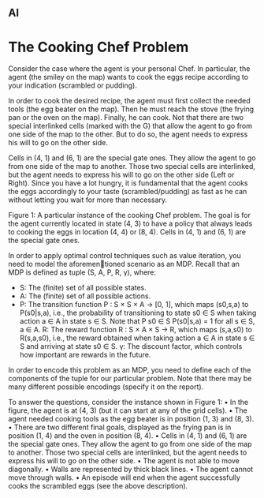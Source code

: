 ## AI

# The Cooking Chef Problem
Consider the case where the agent is your personal Chef.
In particular, the agent (the smiley on the map) wants to cook the eggs recipe according to your
indication (scrambled or pudding).

In order to cook the desired recipe, the agent must first collect the needed tools (the egg beater on the
map). Then he must reach the stove (the frying pan or the oven on the map). Finally, he can cook.
Not that there are two special interlinked cells (marked with the G) that allow the agent to go from
one side of the map to the other. But to do so, the agent needs to express his will to go on the other
side.

Cells in (4, 1) and (6, 1) are the special gate ones. They allow the agent to go from one side of the
map to another. Those two special cells are interlinked, but the agent needs to express his will to go
on the other side (Left or Right).
Since you have a lot hungry, it is fundamental that the agent cooks the eggs accordingly to your taste
(scrambled/pudding) as fast as he can without letting you wait for more than necessary.



Figure 1: A particular instance of the cooking Chef problem. The goal is for the agent currently
located in state (4, 3) to have a policy that always leads to cooking the eggs in location (4, 4) or (8, 4).
Cells in (4, 1) and (6, 1) are the special gate ones.

In order to apply optimal control techniques such as value iteration, you need to model the aforementioned scenario as an MDP. Recall that an MDP is defined as tuple (S, A, P, R, γ), where:

+ S: The (finite) set of all possible states.
+ A: The (finite) set of all possible actions.
+ P: The transition function P : S × S × A → [0, 1], which maps (s0,s,a) to P(s0|s,a), i.e., the probability of transitioning to state s0 ∈ S when taking action a ∈ A in state s ∈ S. Note that P s0 ∈ S P(s0|s,a) = 1 for all s ∈ S, a ∈ A.
R: The reward function R : S × A × S → R, which maps (s,a,s0) to R(s,a,s0), i.e., the reward obtained when taking action a ∈ A in state s ∈ S and arriving at state s0 ∈ S.
γ: The discount factor, which controls how important are rewards in the future.

In order to encode this problem as an MDP, you need to define each of the components of the tuple
for our particular problem. Note that there may be many different possible encodings (specify it on
the report).

To answer the questions, consider the instance shown in Figure 1:
• In the figure, the agent is at (4, 3) (but it can start at any of the grid cells).
• The agent needed cooking tools as the egg beater is in position (1, 3) and (8, 3).
• There are two different final goals, displayed as the frying pan is in position (1, 4) and the oven in position (8, 4).
• Cells in (4, 1) and (6, 1) are the special gate ones. They allow the agent to go from one side of the map to another. Those two special cells are interlinked, but the agent needs to express his will to go on the other side.
• The agent is not able to move diagonally.
• Walls are represented by thick black lines.
• The agent cannot move through walls.
• An episode will end when the agent successfully cooks the scrambled eggs (see the above description).
